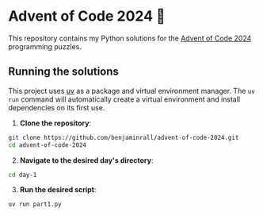 # Advent of Code 2024 🎄

This repository contains my Python solutions for the [Advent of Code 2024](https://adventofcode.com/2024) programming puzzles.

## Running the solutions

This project uses [uv](https://github.com/astral-sh/uv) as a package and virtual environment manager.
The `uv run` command will automatically create a virtual environment and install dependencies on its first use.

1. **Clone the repository**:
```sh
git clone https://github.com/benjaminrall/advent-of-code-2024.git
cd advent-of-code-2024
```
2. **Navigate to the desired day's directory**:
```sh
cd day-1
```
3. **Run the desired script**:
```sh
uv run part1.py
```
